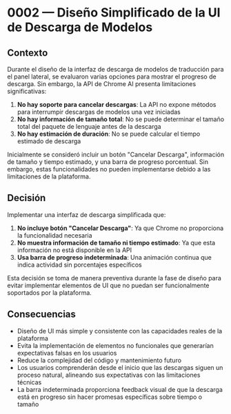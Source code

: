 # 0002 — Diseño Simplificado de la UI de Descarga de Modelos

## Contexto
Durante el diseño de la interfaz de descarga de modelos de traducción para el panel lateral, se evaluaron varias opciones para mostrar el progreso de descarga. Sin embargo, la API de Chrome AI presenta limitaciones significativas:

1. **No hay soporte para cancelar descargas**: La API no expone métodos para interrumpir descargas de modelos una vez iniciadas
2. **No hay información de tamaño total**: No se puede determinar el tamaño total del paquete de lenguaje antes de la descarga
3. **No hay estimación de duración**: No se puede calcular el tiempo estimado de descarga

Inicialmente se consideró incluir un botón "Cancelar Descarga", información de tamaño y tiempo estimado, y una barra de progreso porcentual. Sin embargo, estas funcionalidades no pueden implementarse debido a las limitaciones de la plataforma.

## Decisión
Implementar una interfaz de descarga simplificada que:

1. **No incluye botón "Cancelar Descarga"**: Ya que Chrome no proporciona la funcionalidad necesaria
2. **No muestra información de tamaño ni tiempo estimado**: Ya que esta información no está disponible en la API
3. **Usa barra de progreso indeterminada**: Una animación continua que indica actividad sin porcentajes específicos

Esta decisión se toma de manera preventiva durante la fase de diseño para evitar implementar elementos de UI que no puedan ser funcionalmente soportados por la plataforma.

## Consecuencias
- Diseño de UI más simple y consistente con las capacidades reales de la plataforma
- Evita la implementación de elementos no funcionales que generarían expectativas falsas en los usuarios
- Reduce la complejidad del código y mantenimiento futuro
- Los usuarios comprenderán desde el inicio que las descargas siguen un proceso natural, alineando sus expectativas con las limitaciones técnicas
- La barra indeterminada proporciona feedback visual de que la descarga está en progreso sin hacer promesas específicas sobre tiempo o tamaño
